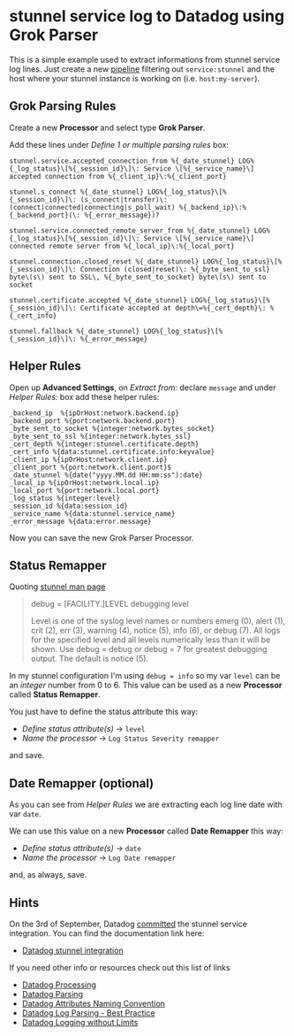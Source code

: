 # stunnel service log to Datadog using Grok Parser

This is a simple example used to extract informations from stunnel service log lines. Just create a new [pipeline](https://app.datadoghq.com/logs/pipelines) filtering out `service:stunnel` and the host where your stunnel instance is working on (i.e. `host:my-server`).

## Grok Parsing Rules

Create a new **Processor** and select type **Grok Parser**.

Add these lines under *Define 1 or multiple parsing rules* box:

```
stunnel.service.accepted_connection_from %{_date_stunnel} LOG%{_log_status}\[%{_session_id}\]\: Service \[%{_service_name}\] accepted connection from %{_client_ip}\:%{_client_port}

stunnel.s_connect %{_date_stunnel} LOG%{_log_status}\[%{_session_id}\]\: (s_connect|transfer)\: (connect|connected|connecting|s_poll_wait) %{_backend_ip}\:%{_backend_port}(\: %{_error_message})?

stunnel.service.connected_remote_server_from %{_date_stunnel} LOG%{_log_status}\[%{_session_id}\]\: Service \[%{_service_name}\] connected remote server from %{_local_ip}\:%{_local_port}

stunnel.connection.closed_reset %{_date_stunnel} LOG%{_log_status}\[%{_session_id}\]\: Connection (closed|reset)\: %{_byte_sent_to_ssl} byte\(s\) sent to SSL\, %{_byte_sent_to_socket} byte\(s\) sent to socket

stunnel.certificate.accepted %{_date_stunnel} LOG%{_log_status}\[%{_session_id}\]\: Certificate accepted at depth\=%{_cert_depth}\: %{_cert_info}

stunnel.fallback %{_date_stunnel} LOG%{_log_status}\[%{_session_id}\]\: %{_error_message}
```

## Helper Rules

Open up **Advanced Settings**, on *Extract from:* declare `message` and under *Helper Rules:* box add these helper rules:

```
_backend_ip  %{ipOrHost:network.backend.ip}
_backend_port %{port:network.backend.port}
_byte_sent_to_socket %{integer:network.bytes_socket}
_byte_sent_to_ssl %{integer:network.bytes_ssl}
_cert_depth %{integer:stunnel.certificate.depth}
_cert_info %{data:stunnel.certificate.info:keyvalue}
_client_ip %{ipOrHost:network.client.ip}
_client_port %{port:network.client.port}$
_date_stunnel %{date("yyyy.MM.dd HH:mm:ss"):date}
_local_ip %{ipOrHost:network.local.ip}
_local_port %{port:network.local.port}
_log_status %{integer:level}
_session_id %{data:session_id}
_service_name %{data:stunnel.service_name}
_error_message %{data:error.message}
```

Now you can save the new Grok Parser Processor.

## Status Remapper

Quoting [stunnel man page](https://www.stunnel.org/static/stunnel.html)

> debug = [FACILITY.]LEVEL
> debugging level
> 
> Level is one of the syslog level names or numbers emerg (0), alert (1), crit (2), err (3), warning (4), notice (5), info (6), or debug (7). All logs for the specified level and all levels numerically less than it will be shown. Use debug = debug or debug = 7 for greatest debugging output. The default is notice (5).

In my stunnel configuration I'm using `debug = info` so my var `level` can be an *integer* number from 0 to 6. This value can be used as a new **Processor** called **Status Remapper**.

You just have to define the status attribute this way:

- *Define status attribute(s)* → `level`
- *Name the processor* → `Log Status Severity remapper`

and save.

## Date Remapper (optional)

As you can see from *Helper Rules* we are extracting each log line date with var `date`.

We can use this value on a new **Processor** called **Date Remapper** this way:

- *Define status attribute(s)* → `date`
- *Name the processor* → `Log Date remapper`

and, as always, save.

## Hints

On the 3rd of September, Datadog [committed](https://github.com/DataDog/documentation/blob/master/content/integrations/stunnel.md) the stunnel service integration. You can find the documentation link here:
- [Datadog stunnel integration](https://docs.datadoghq.com/integrations/stunnel/)

If you need other info or resources check out this list of links
- [Datadog Processing](https://docs.datadoghq.com/logs/processing/)
- [Datadog Parsing](https://docs.datadoghq.com/logs/processing/parsing/)
- [Datadog Attributes Naming Convention](https://docs.datadoghq.com/logs/processing/attributes_naming_convention/)
- [Datadog Log Parsing - Best Practice](https://docs.datadoghq.com/logs/faq/log-parsing-best-practice/)
- [Datadog Logging without Limits](https://docs.datadoghq.com/logs/logging_without_limits/)
